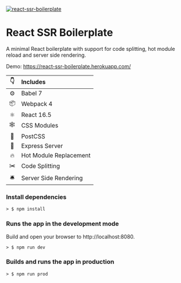 [![react-ssr-boilerplate](https://i.imgur.com/c4BqIax.png)](https://github.com/luangjokaj/react-ssr-boilerplate)

# React SSR Boilerplate
A minimal React boilerplate with support for code splitting, hot module reload and server side rendering.

Demo: https://react-ssr-boilerplate.herokuapp.com/

|👇|Includes|
|:-:|:---|
|⚙| Babel 7|
|📦| Webpack 4|
|⚛| React 16.5|
|🕸| CSS Modules|
|🎨| PostCSS|
|🤖| Express Server|
|🔥| Hot Module Replacement|
|✂️| Code Splitting|
|🛎| Server Side Rendering|

### Install dependencies
```
> $ npm install
```

### Runs the app in the development mode
Build and open your browser to http://localhost:8080.
```
> $ npm run dev
```

### Builds and runs the app in production
```
> $ npm run prod
```
